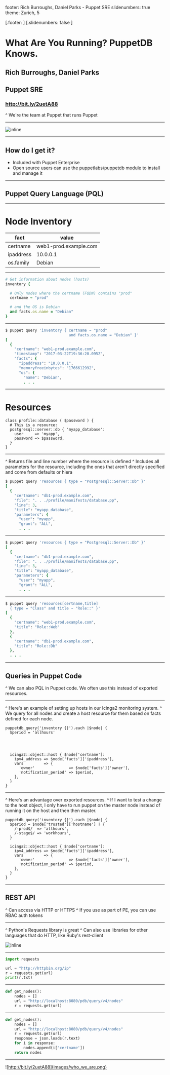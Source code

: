 footer: Rich Burroughs, Daniel Parks - Puppet SRE
slidenumbers: true
theme: Zurich, 5

[.footer: ]
[.slidenumbers: false ]
# What Are You Running? PuppetDB Knows.

## Rich Burroughs, Daniel Parks
## Puppet SRE

### http://bit.ly/2uetA88

^ We're the team at Puppet that runs Puppet

---

![inline](images/puppetdb_diagram.png)

---

## How do I get it?
- Included with Puppet Enterprise
- Open source users can use the puppetlabs/puppetdb module to install and manage it

---

## Puppet Query Language (PQL)

---

# Node Inventory

fact      | value
----------|----------------------
certname  | web1-prod.example.com
ipaddress | 10.0.0.1
os.family | Debian

---

```Ruby
# Get information about nodes (hosts)
inventory {

  # Only nodes where the certname (FQDN) contains "prod"
  certname ~ "prod"

  # and the OS is Debian
  and facts.os.name = "Debian"
}
```

---
```Ruby
$ puppet query 'inventory { certname ~ "prod"
                            and facts.os.name = "Debian" }'
[
  {
    "certname": "web1-prod.example.com",
    "timestamp": "2017-03-22T19:36:20.095Z",
    "facts": {
      "ipaddress": "10.0.0.1",
      "memoryfreeinbytes": "1766612992",
      "os": {
        "name": "Debian",
        . . .
```
---

# Resources

```Puppet
class profile::database ( $password ) {
  # This is a resource:
  postgresql::server::db { 'myapp_database':
    user     => 'myapp',
    password => $password,
  }
}
```

---
^ Returns file and line number where the resource is defined
^ Includes all parameters for the resource, including the ones that aren't directly specified and come from defaults or hiera

```Ruby
$ puppet query 'resources { type = "Postgresql::Server::Db" }'
[
  {
    "certname": "db1-prod.example.com",
    "file": ". . ./profile/manifests/database.pp",
    "line": 3,
    "title": "myapp_database",
    "parameters": {
      "user": "myapp",
      "grant": "ALL",
      . . .
```

---

```Ruby
$ puppet query 'resources { type = "Postgresql::Server::Db" }'
[
  {
    "certname": "db1-prod.example.com",
    "file": ". . ./profile/manifests/database.pp",
    "line": 3,
    "title": "myapp_database",
    "parameters": {
      "user": "myapp",
      "grant": "ALL",
      . . .
```

---

```Ruby
$ puppet query 'resources[certname,title]
  { type = "Class" and title ~ "Role::" }'
[
  {
    "certname": "web1-prod.example.com",
    "title": "Role::Web"
  },
  {
    "certname": "db1-prod.example.com",
    "title": "Role::Db"
  },
  . . .
```
---

## Queries in Puppet Code

^ We can also PQL in Puppet code. We often use this instead of exported resources.

---

^ Here's an example of setting up hosts in our Icinga2 monitoring system.
^ We query for all nodes and create a host resource for them based on facts defined for each node.

```Puppet
puppetdb_query('inventory {}').each |$node| {
  $period = 'allhours'




  icinga2::object::host { $node['certname']:
    ipv4_address => $node['facts']['ipaddress'],
    vars         => {
      'owner'               => $node['facts']['owner'],
      'notification_period' => $period,
    },
  }
}
```
---

^ Here's an advantage over exported resources.
^ If I want to test a change to the host object, I only have to run puppet on the master node instead of running it on the host and then then master.

```Puppet
puppetdb_query('inventory {}').each |$node| {
  $period = $node['trusted']['hostname'] ? {
    /-prod$/  => 'allhours',
    /-stage$/ => 'workhours',
  }

  icinga2::object::host { $node['certname']:
    ipv4_address => $node['facts']['ipaddress'],
    vars         => {
      'owner'               => $node['facts']['owner'],
      'notification_period' => $period,
    },
  }
}
```

---

## REST API

^ Can access via HTTP or HTTPS
^ If you use as part of PE, you can use RBAC auth tokens

---

^ Python's Requests library is great
^ Can also use libraries for other languages that do HTTP, like Ruby's rest-client

![inline](images/requests_screenshot.png)

---

```Python
import requests

url = "http://httpbin.org/ip"
r = requests.get(url)
print(r.txt)
```

---


```Python
def get_nodes():
    nodes = []
    url = "http://localhost:8080/pdb/query/v4/nodes"
    r = requests.get(url)
```

---

```Python
def get_nodes():
    nodes = []
    url = "http://localhost:8080/pdb/query/v4/nodes"
    r = requests.get(url)
    response = json.loads(r.text)
    for i in response:
        nodes.append(i['certname'])
    return nodes
```

---

![http://bit.ly/2uetA88](images/who_we_are.png)

